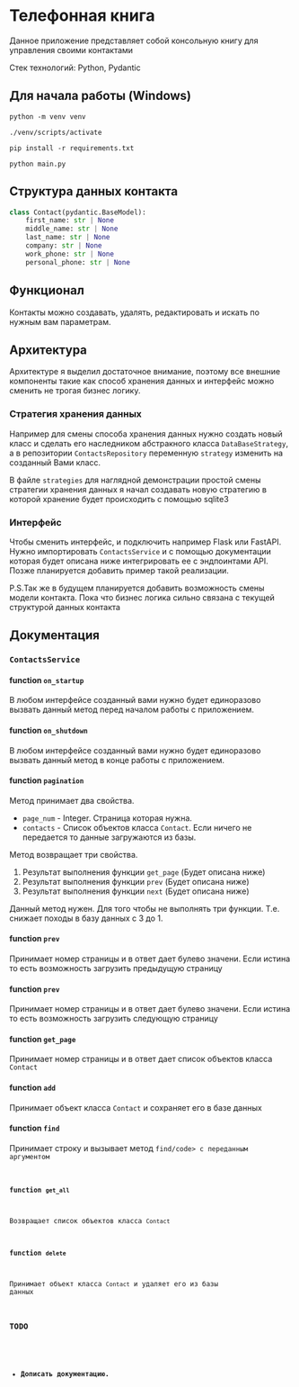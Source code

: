 # Телефонная книга

Данное приложение представляет собой консольную книгу для управления своими контактами

 Стек технологий: Python, Pydantic

## Для начала работы (Windows)
```
python -m venv venv

./venv/scripts/activate

pip install -r requirements.txt

python main.py
```


## Структура данных контакта
```python
class Contact(pydantic.BaseModel):
    first_name: str | None
    middle_name: str | None
    last_name: str | None
    company: str | None
    work_phone: str | None
    personal_phone: str | None
```

## Функционал

Контакты можно создавать, удалять, редактировать и искать по нужным вам параметрам.

## Архитектура

Архитектуре я выделил достаточное внимание, поэтому все внешние компоненты такие как способ хранения данных и интерфейс можно сменить не трогая бизнес логику.

### Стратегия хранения данных

Например для смены способа хранения данных нужно создать новый класс и сделать его наследником абстракного класса <code>DataBaseStrategy</code>, а в репозитории <code>ContactsRepository</code> переменную <code>strategy</code> изменить на созданный Вами класс.

В файле <code>strategies</code> для наглядной демонстрации простой смены стратегии хранения данных я начал создавать новую стратегию в которой хранение будет происходить с помощью sqlite3

### Интерфейс

Чтобы сменить интерфейс, и подключить например Flask или FastAPI. Нужно импортировать <code>ContactsService</code> и с помощью документации которая будет описана ниже интегрировать ее с эндпоинтами API. Позже планируется добавить пример такой реализации.

P.S.Так же в будущем планируется добавить возможность смены модели контакта. Пока что бизнес логика сильно связана с текущей структурой данных контакта

## Документация

### <code>ContactsService</code> 

#### function <code>on_startup</code>

В любом интерфейсе созданный вами нужно будет единоразово вызвать данный метод перед началом работы с приложением.

#### function <code>on_shutdown</code>

В любом интерфейсе созданный вами нужно будет единоразово вызвать данный метод в конце работы с приложением.

#### function <code>pagination</code>

Метод принимает два свойства.
- <code>page_num</code> - Integer. Страница которая нужна.
- <code>contacts</code> - Список объектов класса <code>Contact</code>. Если ничего не передается то данные загружаются из базы.

Метод возвращает три свойства.
1. Результат выполнения функции <code>get_page</code> (Будет описана ниже)
2. Результат выполнения функции <code>prev</code> (Будет описана ниже)
3. Результат выполнения функции <code>next</code> (Будет описана ниже)

Данный метод нужен. Для того чтобы не выполнять три функции. Т.е. снижает походы в базу данных с 3 до 1.

#### function <code>prev</code>

Принимает номер страницы и в ответ дает булево значени. Если истина то есть возможность загрузить предыдущую страницу

#### function <code>prev</code>

Принимает номер страницы и в ответ дает булево значени. Если истина то есть возможность загрузить следующую страницу

#### function <code>get_page</code>

Принимает номер страницы и в ответ дает список объектов класса <code>Contact</code>

#### function <code>add</code>

Принимает объект класса <code>Contact</code> и сохраняет его в базе данных

#### function <code>find</code>

Принимает строку и вызывает метод <code>find/code> с переданным аргументом

#### function <code>get_all</code>

Возвращает список объектов класса <code>Contact</code>

#### function <code>delete</code>

Принимает объект класса <code>Contact</code> и удаляет его из базы данных

### TODO

- #### Дописать документацию.
